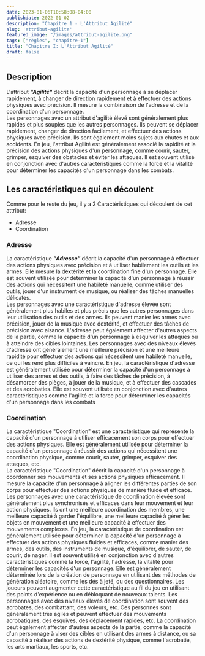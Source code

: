 ```yaml
---
date: 2023-01-06T10:58:08-04:00
publishdate: 2022-01-02
description: "Chapitre 1 - L'Attribut Agilité"
slug: 'attribut-agilite'
featured_image: "/images/attribut-agilite.png"
tags: ["règles", "chapitre-1"]
title: "Chapitre I: L'Attribut Agilité"
draft: false
---
```


## Description
L'attribut ***"Agilité"*** décrit la capacité d'un personnage à se déplacer rapidement, à changer de direction rapidement et à effectuer des actions physiques avec précision. Il mesure la combinaison de l'adresse et de la coordination d'un personnage.  
Les personnages avec un attribut d'agilité élevé sont généralement plus rapides et plus souples que les autres personnages. Ils peuvent se déplacer rapidement, changer de direction facilement, et effectuer des actions physiques avec précision. Ils sont également moins sujets aux chutes et aux accidents.
En jeu, l'attribut Agilité est généralement associé la rapidité et la précision des actions physiques d'un personnage, comme courir, sauter, grimper, esquiver des obstacles et éviter les attaques. Il est souvent utilisé en conjonction avec d'autres caractéristiques comme la force et la vitalité pour déterminer les capacités d'un personnage dans les combats.
## Les caractéristiques qui en découlent
Comme pour le reste du jeu, il y a 2 Caractéristiques qui découlent de cet attribut:
* Adresse
* Coordination
### Adresse
La caractéristique ***"Adresse"*** décrit la capacité d'un personnage à effectuer des actions physiques avec précision et à utiliser habilement les outils et les armes. Elle mesure la dextérité et la coordination fine d'un personnage. Elle est souvent utilisée pour déterminer la capacité d'un personnage à réussir des actions qui nécessitent une habileté manuelle, comme utiliser des outils, jouer d'un instrument de musique, ou réaliser des tâches manuelles délicates.  
Les personnages avec une caractéristique d'adresse élevée sont généralement plus habiles et plus précis que les autres personnages dans leur utilisation des outils et des armes. Ils peuvent manier les armes avec précision, jouer de la musique avec dextérité, et effectuer des tâches de précision avec aisance.
L'adresse peut également affecter d'autres aspects de la partie, comme la capacité d'un personnage à esquiver les attaques ou à atteindre des cibles lointaines. Les personnages avec des niveaux élevés d'adresse ont généralement une meilleure précision et une meilleure rapidité pour effectuer des actions qui nécessitent une habileté manuelle, ce qui les rend plus difficiles à vaincre.
En jeu, la caractéristique d'adresse est généralement utilisée pour déterminer la capacité d'un personnage à utiliser des armes et des outils, à faire des tâches de précision, à désamorcer des pièges, à jouer de la musique, et à effectuer des cascades et des acrobaties. Elle est souvent utilisée en conjonction avec d'autres caractéristiques comme l'agilité et la force pour déterminer les capacités d'un personnage dans les combats
### Coordination
La caractéristique "Coordination" est une caractéristique qui représente la capacité d'un personnage à utiliser efficacement son corps pour effectuer des actions physiques. Elle est généralement utilisée pour déterminer la capacité d'un personnage à réussir des actions qui nécessitent une coordination physique, comme courir, sauter, grimper, esquiver des attaques, etc.  
La caractéristique "Coordination" décrit la capacité d'un personnage à coordonner ses mouvements et ses actions physiques efficacement. Il mesure la capacité d'un personnage à aligner les différentes parties de son corps pour effectuer des actions physiques de manière fluide et efficace.  
Les personnages avec une caractéristique de coordination élevée sont généralement plus synchronisés et efficaces dans leur mouvement et leur action physiques. Ils ont une meilleure coordination des membres, une meilleure capacité à garder l'équilibre, une meilleure capacité à gérer les objets en mouvement et une meilleure capacité à effectuer des mouvements complexes.
En jeu, la caractéristique de coordination est généralement utilisée pour déterminer la capacité d'un personnage à effectuer des actions physiques fluides et efficaces, comme manier des armes, des outils, des instruments de musique, d'équilibrer, de sauter, de courir, de nager. Il est souvent utilisé en conjonction avec d'autres caractéristiques comme la force, l'agilité, l'adresse, la vitalité pour déterminer les capacités d'un personnage. Elle est généralement déterminée lors de la création de personnage en utilisant des méthodes de génération aléatoire, comme les dés à jeté, ou des questionnaires. Les joueurs peuvent augmenter cette caractéristique au fil du jeu en utilisant des points d'expérience ou en débloquant de nouveaux talents.
Les personnages avec des niveaux élevés de coordination sont souvent des acrobates, des combattant, des voleurs, etc. Ces personnes sont généralement très agiles et peuvent effectuer des mouvements acrobatiques, des esquives, des déplacement rapides, etc.
La coordination peut également affecter d'autres aspects de la partie, comme la capacité d'un personnage à viser des cibles en utilisant des armes à distance, ou sa capacité à réaliser des actions de dextérité physique, comme l'acrobatie, les arts martiaux, les sports, etc.
